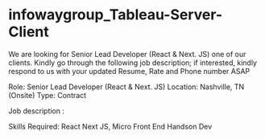 # infowaygroup_Tableau-Server-Client

We are looking for Senior Lead Developer (React & Next. JS) one of our clients. Kindly go through the following job description; if interested, kindly respond to us with your updated Resume, Rate and Phone number ASAP

Role: Senior Lead Developer (React & Next. JS)
Location: Nashville, TN (Onsite)
Type: Contract

Job description :

Skills Required:
React
Next JS,
Micro Front End
Handson Dev
